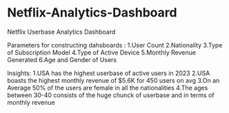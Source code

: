 # Netflix-Analytics-Dashboard
Netflix Userbase Analytics Dashboard

Parameters for constructing dahsboards :
1.User Count
2.Nationality
3.Type of Subscription Model
4.Type of Active Device
5.Monthly Revenue Generated 
6.Age and Gender of Users

Insights: 
1.USA has the highest userbase of active users in 2023
2.USA boasts the highest monthly revenue of $5.6K for 450 users on avg
3.On an Average 50% of the users are female in all the nationalities
4.The ages between 30-40 consists of the huge chunck of userbase and in terms of monthly revenue

